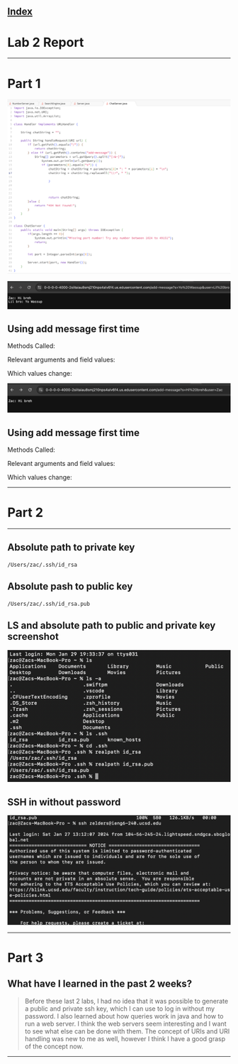 
[Index](https://zcashe.github.io/cse15l-lab-reports/index.html)
---
# Lab 2 Report 
---
# Part 1
![Image](assets/Lab2-chatServer.png)

![Image](assets/Lab2-Message1.png)
## Using add message first time
Methods Called:

Relevant arguments and field values:

Which values change:

![Image](assets/Lab2-Message2.png)
## Using add message first time
Methods Called:

Relevant arguments and field values:

Which values change:




---

# Part 2
---
## Absolute path to private key 
```
/Users/zac/.ssh/id_rsa
```


## Absolute pash to public key
```
/Users/zac/.ssh/id_rsa.pub
```
## LS and absolute path to public and private key screenshot 
![Image](assets/Lab2-filepath.png)

## SSH in without password
![Image](assets/Lab2-ssh.png)

---
# Part 3
## What have I learned in the past 2 weeks?
> Before these last 2 labs, I had no idea that it was possible to generate a public and private ssh key, which I can use to log in without my password. I also learned about how queries work in java and how to run a web server. I think the web servers seem interesting and I want to see what else can be done with them. The concept of URIs and URI handling was new to me as well, however I think I have a good grasp of the concept now.
---
